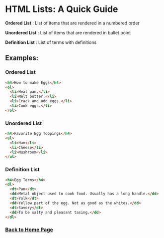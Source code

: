 # HTML Lists: A Quick Guide

**Ordered List**
: List of items that are rendered in a numbered order

**Unordered List**
: List of items that are rendered in bullet point

**Definition List**
: List of terms with definitions

## **Examples:**

### **Ordered List**

```html
<h4>How to make Eggs</h4>
<ol>
  <li>Heat pan.</li>
  <li>Melt butter.</li>
  <li>Crack and add eggs.</li>
  <li>Cook eggs.</li>
</ol>
```

### **Unordered List**

```html
<h4>Favorite Egg Toppings</h4>
<ul>
  <li>Ham</li>
  <li>Cheese</li>
  <li>Mushroom</li>
</ul>
```

### **Definition List**

```html
<h4>Egg Terms</h4>
<dl>
  <dt>Pan</dt>
  <dd>Metal object used to cook food. Usually has a long handle.</dd>
  <dt>Yolk</dt>
  <dd>Yellow part of the egg. Not as good as the whites.</dd>
  <dt>Savory</dt>
  <dd>To be salty and pleasant tasing.</dd>
</dl>
```

### [Back to Home Page](/README.md)
